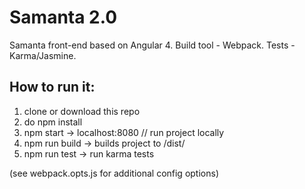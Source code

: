 # Samanta 2.0
Samanta front-end based on Angular 4. Build tool - Webpack. Tests - Karma/Jasmine.

## How to run it:
1. clone or download this repo
2. do npm install
3. npm start -> localhost:8080 // run project locally
4. npm run build -> builds project to /dist/
5. npm run test -> run karma tests

(see webpack.opts.js for additional config options)
